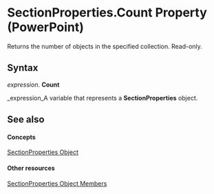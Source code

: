 
# SectionProperties.Count Property (PowerPoint)

Returns the number of objects in the specified collection. Read-only.


## Syntax

 _expression_. **Count**

 _expression_A variable that represents a  **SectionProperties** object.


## See also


#### Concepts


 [SectionProperties Object](06128de8-8b6c-08a4-126e-52f6fd541ce3.md)
#### Other resources


 [SectionProperties Object Members](5e34deca-dbe1-a320-8481-7a7a7c90b862.md)
